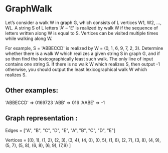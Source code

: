 # GraphWalk

Let’s consider a walk W in graph G, which consists of L vertices W1, W2, …, WL. A string S of L letters 'A' – 'E' is realized by walk W if the sequence of letters written along W is equal to S. Vertices can be visited multiple times while walking along W.

For example, S = 'ABBECCD' is realized by W = (0, 1, 6, 9, 7, 2, 3). Determine whether there is a walk W which realizes a given string S in graph G, and if so then find the lexicographically least such walk. The only line of input contains one string S. If there is no walk W which realizes S, then output -1 otherwise, you should output the least lexicographical walk W which realizes S.

## Other examples:
'ABBECCD' => 0169723
'ABB' => 016
'AABE' => -1

## Graph representation :

Edges = ["A", "B", "C", "D", "E", "A", "B", "C", "D", "E"]

Vertices = [(0, 1), (1, 2), (2, 3), (3, 4), (4, 0), (0, 5), (1, 6), (2, 7), (3, 8), (4, 9), (5, 7), (5, 8), (6, 8), (6, 9), (7,9) ]

